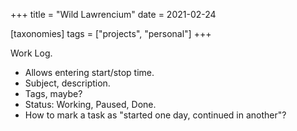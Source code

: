 +++
title = "Wild Lawrencium"
date = 2021-02-24

[taxonomies]
tags = ["projects", "personal"]
+++

Work Log.

- Allows entering start/stop time.
- Subject, description.
- Tags, maybe?
- Status: Working, Paused, Done.
- How to mark a task as "started one day, continued in another"?
